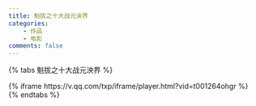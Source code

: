 ```yaml
---
title: 魁拔之十大战元泱界
categories:
    - 作品
    - 电影
comments: false
---
```

{% tabs 魁拔之十大战元泱界 %}
<!-- tab 腾讯视频 -->
<div class="video-container">
{% iframe https://v.qq.com/txp/iframe/player.html?vid=t001264ohgr %}
</div>
<!-- endtab -->
{% endtabs %}